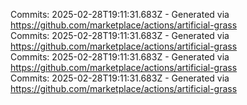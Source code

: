 Commits: 2025-02-28T19:11:31.683Z - Generated via https://github.com/marketplace/actions/artificial-grass
<br>
Commits: 2025-02-28T19:11:31.683Z - Generated via https://github.com/marketplace/actions/artificial-grass
<br>
Commits: 2025-02-28T19:11:31.683Z - Generated via https://github.com/marketplace/actions/artificial-grass
<br>
Commits: 2025-02-28T19:11:31.683Z - Generated via https://github.com/marketplace/actions/artificial-grass
<br>
